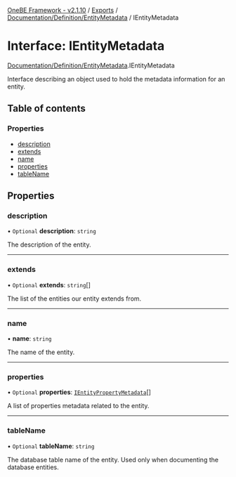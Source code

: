 [OneBE Framework - v2.1.10](../README.md) / [Exports](../modules.md) / [Documentation/Definition/EntityMetadata](../modules/Documentation_Definition_EntityMetadata.md) / IEntityMetadata

# Interface: IEntityMetadata

[Documentation/Definition/EntityMetadata](../modules/Documentation_Definition_EntityMetadata.md).IEntityMetadata

Interface describing an object used to hold the metadata information
for an entity.

## Table of contents

### Properties

- [description](Documentation_Definition_EntityMetadata.IEntityMetadata.md#description)
- [extends](Documentation_Definition_EntityMetadata.IEntityMetadata.md#extends)
- [name](Documentation_Definition_EntityMetadata.IEntityMetadata.md#name)
- [properties](Documentation_Definition_EntityMetadata.IEntityMetadata.md#properties)
- [tableName](Documentation_Definition_EntityMetadata.IEntityMetadata.md#tablename)

## Properties

### description

• `Optional` **description**: `string`

The description of the entity.

___

### extends

• `Optional` **extends**: `string`[]

The list of the entities our entity extends from.

___

### name

• **name**: `string`

The name of the entity.

___

### properties

• `Optional` **properties**: [`IEntityPropertyMetadata`](Documentation_Definition_EntityMetadata.IEntityPropertyMetadata.md)[]

A list of properties metadata related to the entity.

___

### tableName

• `Optional` **tableName**: `string`

The database table name of the entity. Used only when documenting
the database entities.
